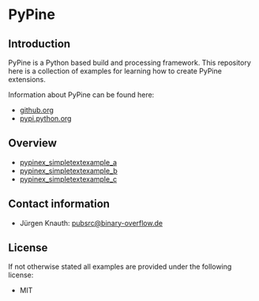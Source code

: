 PyPine
==========

Introduction
------------

PyPine is a Python based build and processing framework. This repository here is a collection of examples for learning how to create PyPine extensions.

Information about PyPine can be found here:

* [github.org](https://github.com/jkpubsrc/PyPine)
* [pypi.python.org](https://pypi.python.org/pypi/pypine)

Overview
------------------------------------------------------

* [pypinex_simpletextexample_a](https://github.com/jkpubsrc/PyPine_Examples/pypinex_simpletextexample_a)
* [pypinex_simpletextexample_b](https://github.com/jkpubsrc/PyPine_Examples/pypinex_simpletextexample_b)
* [pypinex_simpletextexample_c](https://github.com/jkpubsrc/PyPine_Examples/pypinex_simpletextexample_c)

Contact information
-------------------

* Jürgen Knauth: pubsrc@binary-overflow.de

License
-------

If not otherwise stated all examples are provided under the following license:

* MIT




